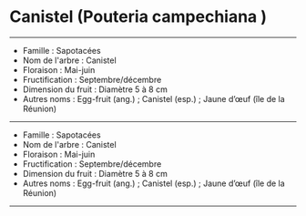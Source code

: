 # Canistel (Pouteria campechiana )

---

- Famille : Sapotacées
- Nom de l'arbre : Canistel
- Floraison : Mai-juin
- Fructification : Septembre/décembre
- Dimension du fruit : Diamètre 5 à 8 cm
- Autres noms : Egg-fruit (ang.) ; Canistel (esp.) ; Jaune d’œuf (île de la Réunion)

---

- Famille : Sapotacées
- Nom de l'arbre : Canistel
- Floraison : Mai-juin
- Fructification : Septembre/décembre
- Dimension du fruit : Diamètre 5 à 8 cm
- Autres noms : Egg-fruit (ang.) ; Canistel (esp.) ; Jaune d’œuf (île de la Réunion)

---
